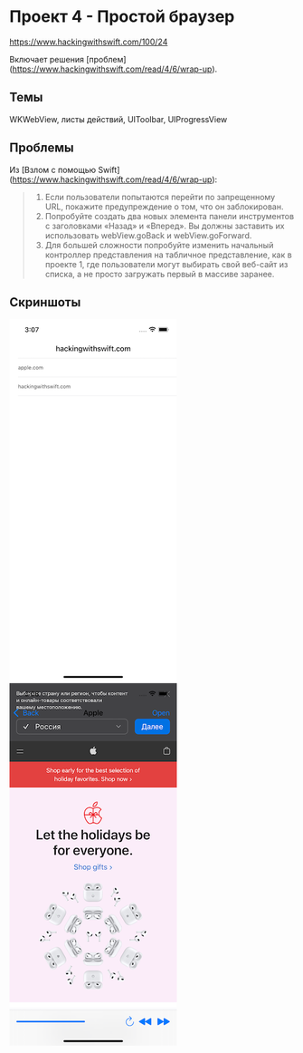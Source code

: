 # Проект 4 - Простой браузер

https://www.hackingwithswift.com/100/24

Включает решения [проблем] (https://www.hackingwithswift.com/read/4/6/wrap-up).

## Темы

WKWebView, листы действий, UIToolbar, UIProgressView

## Проблемы

Из [Взлом с помощью Swift] (https://www.hackingwithswift.com/read/4/6/wrap-up):
> 1. Если пользователи попытаются перейти по запрещенному URL, покажите предупреждение о том, что он заблокирован.
> 2. Попробуйте создать два новых элемента панели инструментов с заголовками «Назад» и «Вперед». Вы должны заставить их использовать webView.goBack и webView.goForward.
> 3. Для большей сложности попробуйте изменить начальный контроллер представления на табличное представление, как в проекте 1, где пользователи могут выбирать свой веб-сайт из списка, а не просто загружать первый в массиве заранее.

## Скриншоты

![screenshot1](screen01.png)
![screenshot2](screen02.png)
